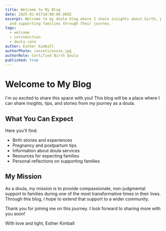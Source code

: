 ```yaml
---
title: Welcome to My Blog
date: 2025-01-01T10:00:00.000Z
excerpt: Welcome to my doula blog where I share insights about birth, pregnancy,
  and supporting families through their journey.
tags:
  - welcome
  - introduction
  - doula care
author: Esther Kimball
authorPhoto: /assets/essie.jpg
authorRole: Certified Birth Doula
published: true
---
```


# Welcome to My Blog

I'm so excited to share this space with you! This blog will be a place where I can share insights, tips, and stories from my journey as a doula.

## What You Can Expect

Here you'll find:
- Birth stories and experiences
- Pregnancy and postpartum tips
- Information about doula services
- Resources for expecting families
- Personal reflections on supporting families

## My Mission

As a doula, my mission is to provide compassionate, non-judgmental support to families during one of the most transformative times in their lives. Through this blog, I hope to extend that support to a wider community.

Thank you for joining me on this journey. I look forward to sharing more with you soon!

With love and light,
Esther Kimball
